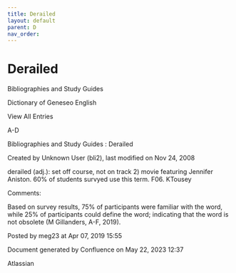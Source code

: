 ```yaml
---
title: Derailed
layout: default
parent: D
nav_order:
---
```


# Derailed

Bibliographies and Study Guides

Dictionary of Geneseo English

View All Entries

A-D

Bibliographies and Study Guides : Derailed

Created by  Unknown User (bli2), last modified on Nov 24, 2008

derailed (adj.): set off course, not on track 2)  movie featuring Jennifer Aniston. 60% of students survyed use this term. F06. KTousey

Comments:

Based on survey results, 75% of participants were familiar with the word, while 25% of participants could define the word; indicating that the word is not obsolete (M Gillanders, A-F, 2019).

Posted by meg23 at Apr 07, 2019 15:55

Document generated by Confluence on May 22, 2023 12:37

Atlassian
